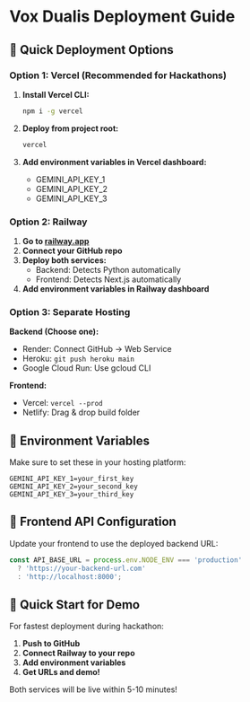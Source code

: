 # Vox Dualis Deployment Guide

## 🚀 Quick Deployment Options

### Option 1: Vercel (Recommended for Hackathons)

1. **Install Vercel CLI:**
   ```bash
   npm i -g vercel
   ```

2. **Deploy from project root:**
   ```bash
   vercel
   ```

3. **Add environment variables in Vercel dashboard:**
   - GEMINI_API_KEY_1
   - GEMINI_API_KEY_2  
   - GEMINI_API_KEY_3

### Option 2: Railway

1. **Go to [railway.app](https://railway.app)**
2. **Connect your GitHub repo**
3. **Deploy both services:**
   - Backend: Detects Python automatically
   - Frontend: Detects Next.js automatically
4. **Add environment variables in Railway dashboard**

### Option 3: Separate Hosting

**Backend (Choose one):**
- Render: Connect GitHub → Web Service
- Heroku: `git push heroku main`
- Google Cloud Run: Use gcloud CLI

**Frontend:**
- Vercel: `vercel --prod`
- Netlify: Drag & drop build folder

## 🔧 Environment Variables

Make sure to set these in your hosting platform:
```
GEMINI_API_KEY_1=your_first_key
GEMINI_API_KEY_2=your_second_key  
GEMINI_API_KEY_3=your_third_key
```

## 📱 Frontend API Configuration

Update your frontend to use the deployed backend URL:
```javascript
const API_BASE_URL = process.env.NODE_ENV === 'production' 
  ? 'https://your-backend-url.com'
  : 'http://localhost:8000';
```

## 🎯 Quick Start for Demo

For fastest deployment during hackathon:

1. **Push to GitHub**
2. **Connect Railway to your repo**
3. **Add environment variables**
4. **Get URLs and demo!**

Both services will be live within 5-10 minutes!
